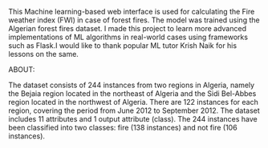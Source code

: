 This Machine learning-based web interface is used for calculating the Fire weather index (FWI) in case of forest fires. The model was trained using the Algerian forest fires dataset. 
I made this project to learn more advanced implementations of ML algorithms in real-world cases using frameworks such as Flask.I would like to thank popular ML tutor Krish Naik for his lessons on the same.

ABOUT:

The dataset consists of 244 instances from two regions in Algeria, namely the Bejaia region located in the northeast of Algeria and the Sidi Bel-Abbes region located in the northwest of Algeria. 
There are 122 instances for each region, covering the period from June 2012 to September 2012. The dataset includes 11 attributes and 1 output attribute (class). 
The 244 instances have been classified into two classes: fire (138 instances) and not fire (106 instances).
